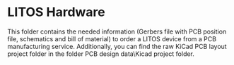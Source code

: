 # LITOS Hardware
This folder contains the needed information (Gerbers file with PCB position file, schematics and bill of material) to order a LITOS device from a PCB manufacturing service. 
Additionally, you can find the raw KiCad PCB layout project folder in the folder PCB design data\Kicad project folder.  